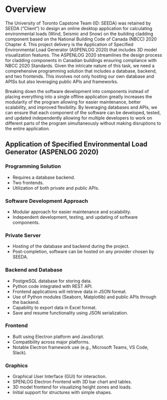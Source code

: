 # Overview
The University of Toronto Capstone Team (ID: SEEDA) was retained by SEEDA (“Client”) to design an online desktop application for calculating environmental loads (Wind, Seismic and Snow) on the building cladding component based on the National Building Code of Canada (NBCC) 2020 Chapter 4. This project delivery is the Application of Specified Environmental Load Generator (ASPENLOG 2020) that includes 3D model visualization features. The ASPENLOG 2020  streamlines the design process for cladding components in Canadian buildings ensuring compliance with NBCC 2020 Standards. 
Given the intricate nature of this task, we need a comprehensive programming solution that includes a database, backend, and two frontends. This involves not only hosting our own database and APISs but also leveraging public APIs and frameworks.

Breaking down the software development into components instead of placing everything into a single offline application greatly increases the modularity of the program allowing for easier maintenance, better scalability, and improved flexibility. By leveraging databases and APIs, we can ensure that each component of the software can be developed, tested, and updated independently allowing for multiple developers to work on different parts of the program simultaneously without making disruptions to the entire application.

## **Application of Specified Environmental Load Generator (ASPENLOG 2020)**


### Programming Solution
- Requires a database backend.
- Two frontends.
- Utilization of both private and public APIs.

### Software Development Approach
- Modular approach for easier maintenance and scalability.
- Independent development, testing, and updating of software components.

### Private Server
- Hosting of the database and backend during the project.
- Post-completion, software can be hosted on any provider chosen by SEEDA.

### Backend and Database
- PostgreSQL database for storing data.
- Python code integrated with REST API.
- Frontend applications will retrieve data in JSON format.
- Use of Python modules (Seaborn, Matplotlib) and public APIs through the backend.
- Capability to export data in Excel format.
- Save and resume functionality using JSON serialization.

### Frontend
- Built using Electron platform and JavaScript.
- Compatibility across major platforms.
- Notable Electron framework use (e.g., Microsoft Teams, VS Code, Slack).

### Graphics
- Graphical User Interface (GUI) for interaction.
- SPENLOG Electron Frontend with 3D bar chart and tables.
- 3D model frontend for visualizing height zones and loads.
- Initial support for structures with simple shapes.
